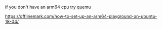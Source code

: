 if you don't have an arm64 cpu try quemu

https://offlinemark.com/how-to-set-up-an-arm64-playground-on-ubuntu-18-04/
